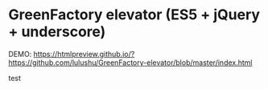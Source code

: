 # GreenFactory elevator (ES5 + jQuery + underscore)

DEMO: https://htmlpreview.github.io/?https://github.com/lulushu/GreenFactory-elevator/blob/master/index.html

test
